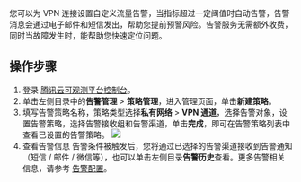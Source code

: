 您可以为 VPN 连接设置自定义流量告警，当指标超过一定阈值时自动告警，告警消息会通过电子邮件和短信发出，帮助您提前预警风险。告警服务无需额外收费，同时当故障发生时，能帮助您快速定位问题。

## 操作步骤
1. 登录 [腾讯云可观测平台控制台](https://console.cloud.tencent.com/monitor/overview2)。
2. 单击左侧目录中的**告警管理** > **策略管理**，进入管理页面，单击**新建策略**。
3. 填写告警策略名称，策略类型选择**私有网络** > **VPN 通道**，选择告警对象，设置告警策略，选择告警接收组和告警渠道，单击**完成**，即可在告警策略列表中查看已设置的告警策略。
![](https://main.qcloudimg.com/raw/0c539ab27fda5eda906e3dcec90a53fb.png)
4. 查看告警信息
告警条件被触发后，您将通过已选择的告警渠道接收到告警通知（短信 / 邮件 / 微信等），也可以单击左侧目录**告警历史**查看。更多告警相关信息，请参考 [告警配置](https://cloud.tencent.com/document/product/248/50398)。

